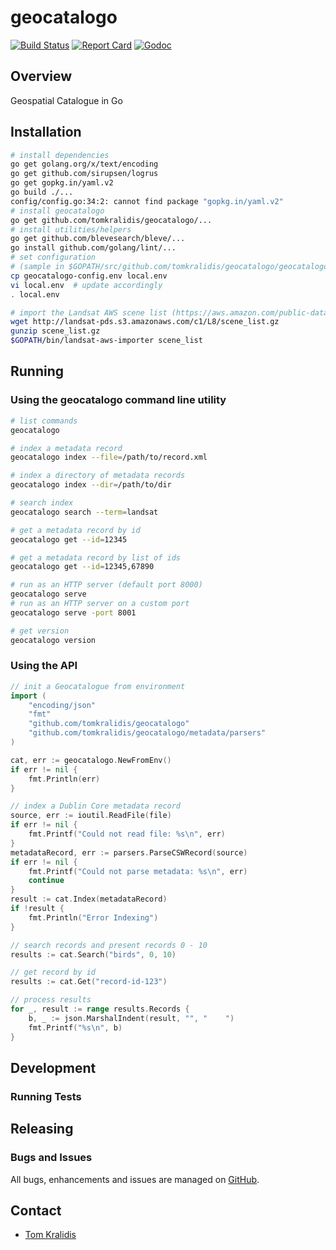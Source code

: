 # geocatalogo

[![Build Status](https://travis-ci.org/tomkralidis/geocatalogo.png)](https://travis-ci.org/tomkralidis/geocatalogo)
[![Report Card](https://goreportcard.com/badge/github.com/tomkralidis/geocatalogo)](https://goreportcard.com/report/github.com/tomkralidis/geocatalogo)
[![Godoc](http://img.shields.io/badge/godoc-reference-blue.svg?style=flat)](https://godoc.org/github.com/tomkralidis/geocatalogo)

## Overview

Geospatial Catalogue in Go

## Installation

```bash
# install dependencies
go get golang.org/x/text/encoding
go get github.com/sirupsen/logrus
go get gopkg.in/yaml.v2
go build ./...
config/config.go:34:2: cannot find package "gopkg.in/yaml.v2"
# install geocatalogo
go get github.com/tomkralidis/geocatalogo/...
# install utilities/helpers
go get github.com/blevesearch/bleve/...
go install github.com/golang/lint/...
# set configuration
# (sample in $GOPATH/src/github.com/tomkralidis/geocatalogo/geocatalogo-config.env)
cp geocatalogo-config.env local.env
vi local.env  # update accordingly
. local.env

# import the Landsat AWS scene list (https://aws.amazon.com/public-datasets/landsat/)
wget http://landsat-pds.s3.amazonaws.com/c1/L8/scene_list.gz
gunzip scene_list.gz
$GOPATH/bin/landsat-aws-importer scene_list
```

## Running

### Using the geocatalogo command line utility

```bash
# list commands
geocatalogo

# index a metadata record
geocatalogo index --file=/path/to/record.xml

# index a directory of metadata records
geocatalogo index --dir=/path/to/dir

# search index
geocatalogo search --term=landsat

# get a metadata record by id
geocatalogo get --id=12345

# get a metadata record by list of ids
geocatalogo get --id=12345,67890

# run as an HTTP server (default port 8000)
geocatalogo serve
# run as an HTTP server on a custom port
geocatalogo serve -port 8001

# get version
geocatalogo version
```

### Using the API

```go
// init a Geocatalogue from environment
import (
	"encoding/json"
	"fmt"
	"github.com/tomkralidis/geocatalogo"
	"github.com/tomkralidis/geocatalogo/metadata/parsers"
)

cat, err := geocatalogo.NewFromEnv()
if err != nil {
	fmt.Println(err)
}

// index a Dublin Core metadata record
source, err := ioutil.ReadFile(file)
if err != nil {
	fmt.Printf("Could not read file: %s\n", err)
}
metadataRecord, err := parsers.ParseCSWRecord(source)
if err != nil {
	fmt.Printf("Could not parse metadata: %s\n", err)
	continue
}
result := cat.Index(metadataRecord)
if !result {
	fmt.Println("Error Indexing")
}

// search records and present records 0 - 10
results := cat.Search("birds", 0, 10)

// get record by id
results := cat.Get("record-id-123")

// process results
for _, result := range results.Records {
	b, _ := json.MarshalIndent(result, "", "    ")
	fmt.Printf("%s\n", b)
}
```

## Development

### Running Tests

## Releasing

### Bugs and Issues

All bugs, enhancements and issues are managed on [GitHub](https://github.com/tomkralidis/geocatalogo).

## Contact

* [Tom Kralidis](https://github.com/tomkralidis)
